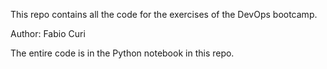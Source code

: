This repo contains all the code for the exercises of the DevOps bootcamp.

Author: Fabio Curi

The entire code is in the Python notebook in this repo.
